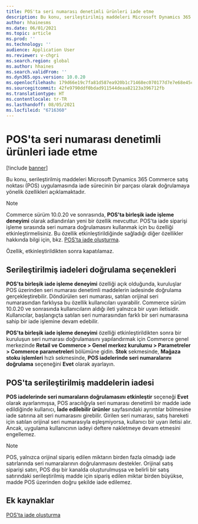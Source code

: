 ```yaml
---
title: POS'ta seri numarası denetimli ürünleri iade etme
description: Bu konu, serileştirilmiş maddeleri Microsoft Dynamics 365 Commerce satış noktası (POS) uygulamasında iade sürecinin bir parçası olarak doğrulamaya yönelik özellikleri açıklamaktadır.
author: hhainesms
ms.date: 06/01/2021
ms.topic: article
ms.prod: ''
ms.technology: ''
audience: Application User
ms.reviewer: v-chgri
ms.search.region: global
ms.author: hhaines
ms.search.validFrom: ''
ms.dyn365.ops.version: 10.0.20
ms.openlocfilehash: 179d66e19c7fa81d587ea920b1c71468ec070177d7e7e68e45c2b58da2f9f5af
ms.sourcegitcommit: 42fe9790ddf0bdad911544deaa82123a396712fb
ms.translationtype: HT
ms.contentlocale: tr-TR
ms.lasthandoff: 08/05/2021
ms.locfileid: "6716360"
---
```

# <a name="return-serial-numbercontrolled-products-in-pos"></a>POS'ta seri numarası denetimli ürünleri iade etme

[!include [banner](includes/banner.md)]

Bu konu, serileştirilmiş maddeleri Microsoft Dynamics 365 Commerce satış noktası (POS) uygulamasında iade sürecinin bir parçası olarak doğrulamaya yönelik özellikleri açıklamaktadır.

> [!NOTE]
> Commerce sürüm 10.0.20 ve sonrasında, **POS'ta birleşik iade işleme deneyimi** olarak adlandırılan yeni bir özellik mevcuttur. POS'ta iade siparişi işleme sırasında seri numara doğrulamasını kullanmak için bu özelliği etkinleştirmelisiniz. Bu özellik etkinleştirildiğinde sağladığı diğer özellikler hakkında bilgi için, bkz. [POS'ta iade oluşturma](POS-returns.md).
>
> Özellik, etkinleştirildikten sonra kapatılamaz.

## <a name="options-for-validating-serialized-returns"></a>Serileştirilmiş iadeleri doğrulama seçenekleri

**POS'ta birleşik iade işleme deneyimi** özelliği açık olduğunda, kuruluşlar POS üzerinden seri numarası denetimli maddelerin iadesinde doğrulama gerçekleştirebilir. Döndürülen seri numarası, satılan orijinal seri numarasından farklıysa bu özellik kullanıcıları uyarabilir. Commerce sürüm 10.0.20 ve sonrasında kullanıcıların aldığı ileti yalnızca bir uyarı iletisidir. Kullanıcılar, başlangıçta satılan seri numarasından farklı bir seri numarasına sahip bir iade işlemine devam edebilir.

**POS'ta birleşik iade işleme deneyimi** özelliği etkinleştirildikten sonra bir kuruluşun seri numarası doğrulamasını yapılandırmak için Commerce genel merkezinde **Retail ve Commerce \> Genel merkez kurulumu \> Parametreler \> Commerce parametreleri** bölümüne gidin. **Stok** sekmesinde, **Mağaza stoku işlemleri** hızlı sekmesinde, **POS iadelerinde seri numaralarını doğrulama** seçeneğini **Evet** olarak ayarlayın.

## <a name="process-returns-for-serialized-items-in-pos"></a>POS'ta serileştirilmiş maddelerin iadesi

**POS iadelerinde seri numaraların doğrulamasını etkinleştir** seçeneği **Evet** olarak ayarlanmışsa, POS aracılığıyla seri numarası denetimli bir madde iade edildiğinde kullanıcı, **İade edilebilir ürünler** sayfasındaki ayrıntılar bölmesine iade satırına ait seri numarasını girebilir. Girilen seri numarası, satış hareketi için satılan orijinal seri numarasıyla eşleşmiyorsa, kullanıcı bir uyarı iletisi alır. Ancak, uygulama kullanıcının iadeyi deftere nakletmeye devam etmesini engellemez.

> [!NOTE]
> POS, yalnızca orijinal sipariş edilen miktarın birden fazla olmadığı iade satırlarında seri numaralarının doğrulanmasını destekler. Orijinal satış siparişi satırı, POS dışı bir kanalda oluşturulmuşsa ve belirli bir satış satırındaki serileştirilmiş madde için sipariş edilen miktar birden büyükse, madde POS üzerinden doğru şekilde iade edilemez.

## <a name="additional-resources"></a>Ek kaynaklar

[POS'ta iade oluşturma](POS-returns.md)
